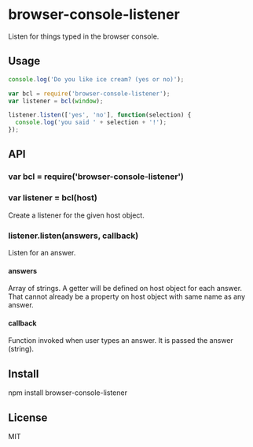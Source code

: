 # browser-console-listener

Listen for things typed in the browser console.

## Usage

```js
console.log('Do you like ice cream? (yes or no)');

var bcl = require('browser-console-listener');
var listener = bcl(window);

listener.listen(['yes', 'no'], function(selection) {
  console.log('you said ' + selection + '!');
});
```

## API

### var bcl = require('browser-console-listener')
### var listener = bcl(host)

Create a listener for the given host object.

### listener.listen(answers, callback)

Listen for an answer.

#### answers

Array of strings. A getter will be defined on host object for each answer. That cannot already be a property on host object with same name as any answer.

#### callback

Function invoked when user types an answer. It is passed the answer (string).

## Install

npm install browser-console-listener

## License

MIT